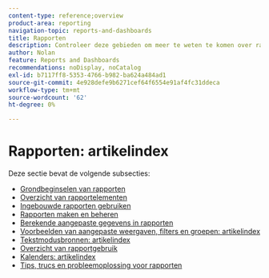 ```yaml
---
content-type: reference;overview
product-area: reporting
navigation-topic: reports-and-dashboards
title: Rapporten
description: Controleer deze gebieden om meer te weten te komen over rapporten in Adobe Workfront.
author: Nolan
feature: Reports and Dashboards
recommendations: noDisplay, noCatalog
exl-id: b7117ff8-5353-4766-b982-ba624a484ad1
source-git-commit: 4e928defe9b6271cef64f6554e91af4fc31ddeca
workflow-type: tm+mt
source-wordcount: '62'
ht-degree: 0%

---
```


# Rapporten: artikelindex

<!-- Audited: 1/2024 -->

Deze sectie bevat de volgende subsecties:

* [Grondbeginselen van rapporten](../../reports-and-dashboards/reports/reporting/reporting-basics.md)
* [Overzicht van rapportelementen](../../reports-and-dashboards/reports/reporting-elements/reporting-elements-overview.md)
* [Ingebouwde rapporten gebruiken](../../reports-and-dashboards/reports/using-built-in-reports/use-built-in-reports.md)
* [Rapporten maken en beheren](../../reports-and-dashboards/reports/creating-and-managing-reports/create-manage-reports.md)
* [Berekende aangepaste gegevens in rapporten](../../reports-and-dashboards/reports/calc-cstm-data-reports/calculated-custom-data-reports.md)
* [Voorbeelden van aangepaste weergaven, filters en groepen: artikelindex](../../reports-and-dashboards/reports/custom-view-filter-grouping-samples/custom-view-filter-grouping-samples.md)
* [Tekstmodusbronnen: artikelindex](../../reports-and-dashboards/reports/text-mode/text-mode-resources.md)
* [Overzicht van rapportgebruik](../../reports-and-dashboards/reports/report-usage/report-usage-overview.md)
* [Kalenders: artikelindex](../../reports-and-dashboards/reports/calendars/calendars.md)
* [Tips, trucs en probleemoplossing voor rapporten](../../reports-and-dashboards/reports/tips-tricks-and-troubleshooting/tips-troubleshooting-reports.md)
